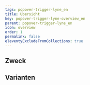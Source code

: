 ```yaml
---
tags: popover-trigger-lyne_en
title: Übersicht
key: popover-trigger-lyne-overview_en
parent: popover-trigger-lyne_en
icon: overview
order: 1
permalink: false
eleventyExcludeFromCollections: true
---
```


## Zweck

## Varianten

